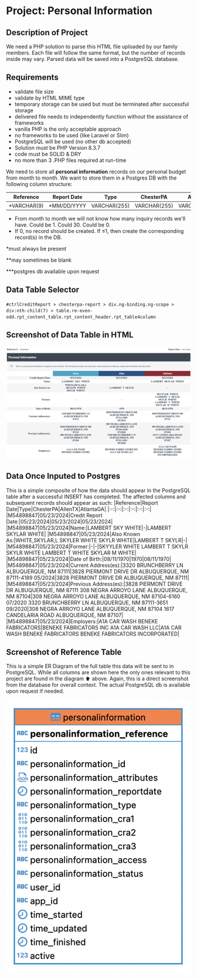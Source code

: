 # Project: Personal Information

## Description of Project
We need a PHP solution to parse this HTML file uploaded by our family members. Each file will follow the same format, but the number of records inside may vary. Parsed data will be saved into a PostgreSQL database.

## Requirements
* validate file size
* validate by HTML MIME type
* temporary storage can be used but must be terminated after successful storage
* delivered file needs to independently function without the assistance of frameworks
* vanilla PHP is the only acceptable approach
* no frameworks to be used (like Laravel or Slim)
* PostgreSQL will be used (no other db accepted)
* Solution must be PHP Version 8.3.7
* code must be SOLID & DRY
* no more than 3 .PHP files required at run-time 

We need to store all **personal information** records on our personal budget from month to month. We want to store them in a Postgres DB with the following column structure:

|Reference|Report Date|Type|ChesterPA|AllenTX|AtlantaGA|
|:-:|:-:|:-:|:-:|:-:|:-:|
|*VARCHAR(9)|*MM/DD/YYYY|VARCHAR(255)|VARCHAR(255)|VARCHAR(255)|VARCHAR(255)|

* From month to month we will not know how many inquiry records we'll have. Could be 1. Could 30. Could be 0.
* If 0, no record should be created. If ≤1, then create the corresponding record(s) in the DB.

*must always be present

**may sometimes be blank

***postgres db available upon request

## Data Table Selector
`#ctrlCreditReport > chesterpa-report > div.ng-binding.ng-scope > div:nth-child(7) > table.re-even-odd.rpt_content_table.rpt_content_header.rpt_table4column`

## Screenshot of Data Table in HTML
![Table Appears in HTML](file%20to%20be%20parsed%20-%20personalinformation.png?raw=true "Table Appears in HTML")

## Data Once Inputed to Postgres
This is a simple composite of how the data should appear in the PostgreSQL table after a successful INSERT has completed. The affected columns and subsequent records should appear as such:
|Reference|Report Date|Type|ChesterPA|AllenTX|AtlantaGA|
|:-:|:-:|:-:|:-:|:-:|:-:|
|M54898847|05/23/2024|Credit Report Date:|05/23/2024|05/23/2024|05/23/2024|
|M54898847|05/23/2024|Name:|LAMBERT  SKY  WHITE|-|LAMBERT  SKYLAR  WHITE|
|M54898847|05/23/2024|Also Known As:|WHITE,SKYLAR,L SKYLER  WHITE SKYLR  WHITE|LAMBERT  T  SKYLR|-|
|M54898847|05/23/2024|Former:|-|-|SKYYLER  WHITE LAMBERT  T  SKYLR SKYLR  WHITE LAMBERT  T  WHITE SKYLAR  M  WHITE|
|M54898847|05/23/2024|Date of Birth:|08/11/1970|1970|08/11/1970|
|M54898847|05/23/2024|Current Address(es):|3320 BRUNCHBERRY LN ALBUQUERQUE, NM 87111|3828 PIERMONT DRIVE DR ALBUQUERQUE, NM 87111-4189 05/2024|3828 PIERMONT DRIVE DR ALBUQUERQUE, NM 87111|
|M54898847|05/23/2024|Previous Address(es):|3828 PIERMONT DRIVE DR ALBUQUERQUE, NM 87111 308 NEGRA ARROYO LANE ALBUQUERQUE, NM 87104|308 NEGRA ARROYO LANE ALBUQUERQUE, NM 87104-6160 07/2020 3320 BRUNCHBERRY LN ALBUQUERQUE, NM 87111-3651 09/2020|308 NEGRA ARROYO LANE ALBUQUERQUE, NM 87104 1617 CANDELARIA ROAD ALBUQUERQUE, NM 87107|
|M54898847|05/23/2024|Employers:|A1A CAR WASH BENEKE FABRICATORS|BENEKE FABRICATORS INC A1A CAR WASH LLC|A1A CAR WASH BENEKE FABRICATORS BENEKE FABRICATORS INCORPORATED|

## Screenshot of Reference Table
This is a simple ER Diagram of the full table this data will be sent to in PostgreSQL. While all columns are shown here the only ones relevant to this project are found in the diagram ⬆ above. Again, this is a direct screenshot from the database for overall context. The actual PostgreSQL db is available upon request if needed.

![Table Appears in HTML](personalinformation_reference.png?raw=true "Table Appears in HTML")
